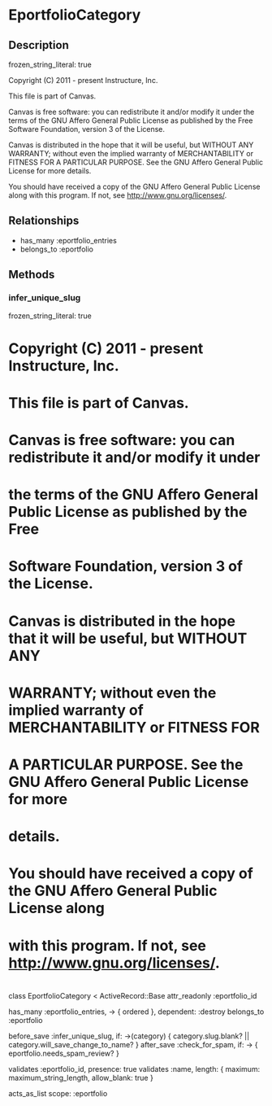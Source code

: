 # EportfolioCategory

## Description

frozen_string_literal: true

Copyright (C) 2011 - present Instructure, Inc.

This file is part of Canvas.

Canvas is free software: you can redistribute it and/or modify it under
the terms of the GNU Affero General Public License as published by the Free
Software Foundation, version 3 of the License.

Canvas is distributed in the hope that it will be useful, but WITHOUT ANY
WARRANTY; without even the implied warranty of MERCHANTABILITY or FITNESS FOR
A PARTICULAR PURPOSE. See the GNU Affero General Public License for more
details.

You should have received a copy of the GNU Affero General Public License along
with this program. If not, see <http://www.gnu.org/licenses/>.


## Relationships

- has_many :eportfolio_entries
- belongs_to :eportfolio

## Methods

### infer_unique_slug

frozen_string_literal: true

#
# Copyright (C) 2011 - present Instructure, Inc.
#
# This file is part of Canvas.
#
# Canvas is free software: you can redistribute it and/or modify it under
# the terms of the GNU Affero General Public License as published by the Free
# Software Foundation, version 3 of the License.
#
# Canvas is distributed in the hope that it will be useful, but WITHOUT ANY
# WARRANTY; without even the implied warranty of MERCHANTABILITY or FITNESS FOR
# A PARTICULAR PURPOSE. See the GNU Affero General Public License for more
# details.
#
# You should have received a copy of the GNU Affero General Public License along
# with this program. If not, see <http://www.gnu.org/licenses/>.
#

class EportfolioCategory < ActiveRecord::Base
  attr_readonly :eportfolio_id

  has_many :eportfolio_entries, -> { ordered }, dependent: :destroy
  belongs_to :eportfolio

  before_save :infer_unique_slug, if: ->(category) { category.slug.blank? || category.will_save_change_to_name? }
  after_save :check_for_spam, if: -> { eportfolio.needs_spam_review? }

  validates :eportfolio_id, presence: true
  validates :name, length: { maximum: maximum_string_length, allow_blank: true }

  acts_as_list scope: :eportfolio

